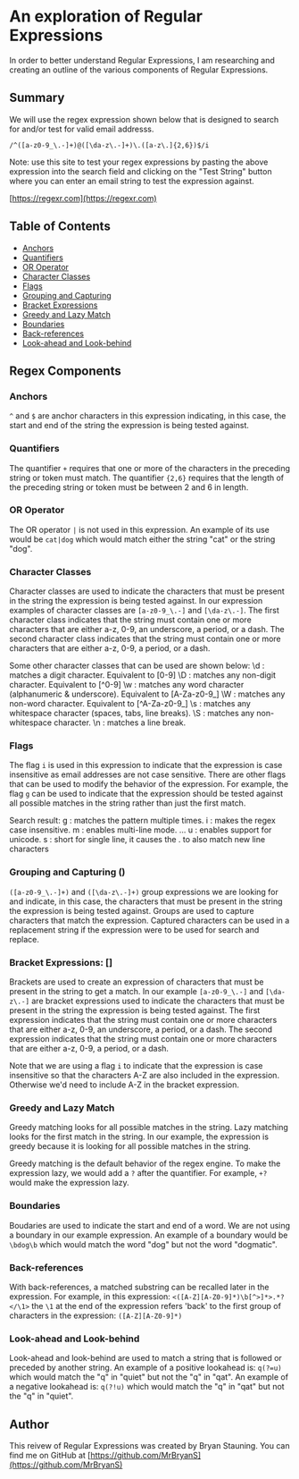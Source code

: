 # An exploration of Regular Expressions

In order to better understand Regular Expressions, I am researching and creating an outline of the various components of Regular Expressions.

## Summary

We will use the regex expression shown below that is designed to search for and/or test for valid email addresss.

`/^([a-z0-9_\.-]+)@([\da-z\.-]+)\.([a-z\.]{2,6})$/i`

Note: use this site to test your regex expressions by pasting the above expression into the search field and clicking on the "Test String" button where you can enter an email string to test the expression against.

[https://regexr.com](https://regexr.com)


## Table of Contents

- [Anchors](#anchors)
- [Quantifiers](#quantifiers)
- [OR Operator](#or-operator)
- [Character Classes](#character-classes)
- [Flags](#flags)
- [Grouping and Capturing](#grouping-and-capturing)
- [Bracket Expressions](#bracket-expressions)
- [Greedy and Lazy Match](#greedy-and-lazy-match)
- [Boundaries](#boundaries)
- [Back-references](#back-references)
- [Look-ahead and Look-behind](#look-ahead-and-look-behind)

## Regex Components

### Anchors
`^` and `$` are anchor characters in this expression indicating, in this case, the start and end of the string the expression is being tested against.

### Quantifiers
The quantifier `+` requires that one or more of the characters in the preceding string or token must match.  The quantifier `{2,6}` requires that the length of the preceding string or token must be between 2 and 6 in length.

### OR Operator
The OR operator `|` is not used in this expression. An example of its use would be `cat|dog` which would match either the string "cat" or the string "dog".

### Character Classes
Character classes are used to indicate the characters that must be present in the string the expression is being tested against.  In our expression examples of character classes are `[a-z0-9_\.-]` and `[\da-z\.-]`.  The first character class indicates that the string must contain one or more characters that are either a-z, 0-9, an underscore, a period, or a dash.  The second character class indicates that the string must contain one or more characters that are either a-z, 0-9, a period, or a dash.

Some other character classes that can be used are shown below:
    \d : matches a digit character. Equivalent to [0-9] 
    \D : matches any non-digit character. Equivalent to [^0-9]
    \w : matches any word character (alphanumeric & underscore). Equivalent to [A-Za-z0-9_]
    \W : matches any non-word character. Equivalent to [^A-Za-z0-9_]
    \s : matches any whitespace character (spaces, tabs, line breaks).
    \S : matches any non-whitespace character.
    \n : matches a line break.
    
    
### Flags
The flag `i` is used in this expression to indicate that the expression is case insensitive as email addresses are not case sensitive.  There are other flags that can be used to modify the behavior of the expression.  For example, the flag `g` can be used to indicate that the expression should be tested against all possible matches in the string rather than just the first match.

Search result:
g : matches the pattern multiple times.
i : makes the regex case insensitive.
m : enables multi-line mode. ...
u : enables support for unicode.
s : short for single line, it causes the . to also match new line characters

### Grouping and Capturing ()
`([a-z0-9_\.-]+)` and `([\da-z\.-]+)` group expressions we are looking for and indicate, in this case, the characters that must be present in the string the expression is being tested against.  Groups are  used to capture characters that match the expression.  Captured characters can be used in a replacement string if the expression were to be used for search and replace.


### Bracket Expressions: []
Brackets are used to create an expression of characters that must be present in the string to get a match.  In our example `[a-z0-9_\.-]` and `[\da-z\.-]` are bracket expressions used to indicate the characters that must be present in the string the expression is being tested against.  The first expression indicates that the string must contain one or more characters that are either a-z, 0-9, an underscore, a period, or a dash.  The second expression indicates that the string must contain one or more characters that are either a-z, 0-9, a period, or a dash.

Note that we are using a flag `i` to indicate that the expression is case insensitive so that the characters A-Z are also included in the expression.  Otherwise we'd need to include A-Z in the bracket expression.

### Greedy and Lazy Match
Greedy matching looks for all possible matches in the string.  Lazy matching looks for the first match in the string.  In our example, the expression is greedy because it is looking for all possible matches in the string.

Greedy matching is the default behavior of the regex engine.  To make the expression lazy, we would add a `?` after the quantifier.  For example, `+?` would make the expression lazy.

### Boundaries
Boudaries are used to indicate the start and end of a word.  We are not using a boundary in our example expression.  An example of a boundary would be `\bdog\b` which would match the word "dog" but not the word "dogmatic".

### Back-references
With back-references, a matched substring can be recalled later in the expression.  For example, in this expression: `<([A-Z][A-Z0-9]*)\b[^>]*>.*?</\1>` the `\1` at the end of the expression refers 'back' to the first group of characters in the expression: `([A-Z][A-Z0-9]*)`
 
### Look-ahead and Look-behind
Look-ahead and look-behind are used to match a string that is followed or preceded by another string.  An example of a positive lookahead is: `q(?=u)` which would match the "q" in "quiet" but not the "q" in "qat".  An example of a negative lookahead is: `q(?!u)` which would match the "q" in "qat" but not the "q" in "quiet".

## Author
This reivew of Regular Expressions was created by Bryan Stauning.  You can find me on GitHub at [https://github.com/MrBryanS](https://github.com/MrBryanS)
